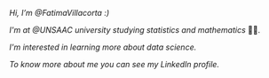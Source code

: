 *Hi, I’m @FatimaVillacorta :)*

*I'm at @UNSAAC university studying statistics and mathematics* 🏫🤖.

*I'm interested in learning more about data science.*

*To know more about me you can see my LinkedIn profile.*

<!---
FatimaVillacorta/FatimaVillacorta is a ✨ special ✨ repository because its `README.md` (this file) appears on your GitHub profile.
You can click the Preview link to take a look at your changes.
--->
